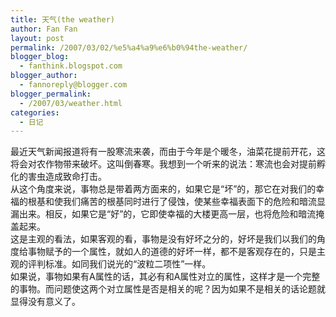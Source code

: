 ```yaml
---
title: 天气(the weather)
author: Fan Fan
layout: post
permalink: /2007/03/02/%e5%a4%a9%e6%b0%94the-weather/
blogger_blog:
  - fanthink.blogspot.com
blogger_author:
  - fannoreply@blogger.com
blogger_permalink:
  - /2007/03/weather.html
categories:
  - 日记
---
```

最近天气新闻报道将有一股寒流来袭，而由于今年是个暖冬，油菜花提前开花，这将会对农作物带来破坏。这叫倒春寒。我想到一个听来的说法：寒流也会对提前孵化的害虫造成致命打击。  
从这个角度来说，事物总是带着两方面来的，如果它是“坏”的，那它在对我们的幸福的根基和使我们痛苦的根基同时进行了侵蚀，使某些幸福表面下的危险和暗流显漏出来。相反，如果它是“好”的，它即使幸福的大楼更高一层，也将危险和暗流掩盖起来。  
这是主观的看法，如果客观的看，事物是没有好坏之分的，好坏是我们以我们的角度给事物赋予的一个属性，就如人的道德的好坏一样，都不是客观存在的，只是主观的评判标准。如同我们说光的“波粒二项性”一样。  
如果说，事物如果有A属性的话，其必有和A属性对立的属性，这样才是一个完整的事物。而问题使这两个对立属性是否是相关的呢？因为如果不是相关的话论题就显得没有意义了。